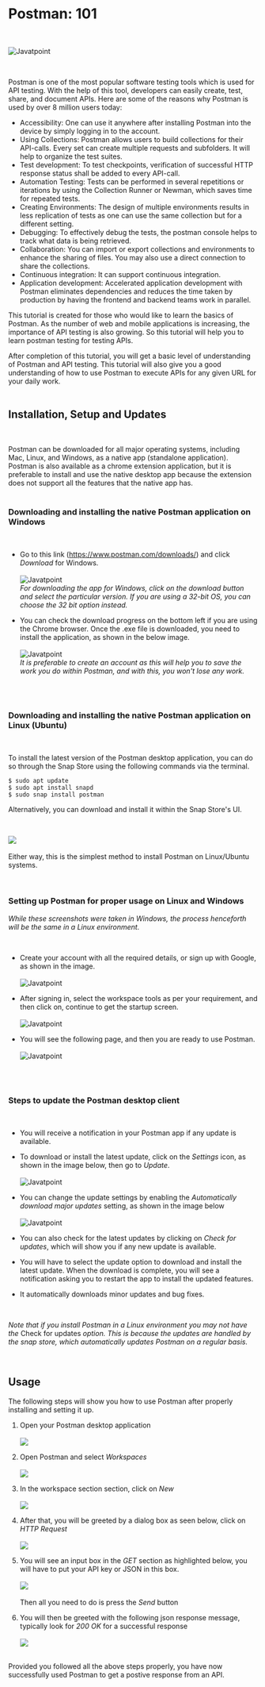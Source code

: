 # **Postman:** 101

<br>

![Javatpoint](https://static.javatpoint.com/tutorial/postman/images/postman-tutorial.png)

<br>

Postman is one of the most popular software testing tools which is used for API testing. With the help of this tool, developers can easily create, test, share, and document APIs. Here are some of the reasons why Postman is used by over 8 million users today: 

- Accessibility: One can use it anywhere after installing Postman into the device by simply logging in to the account.
- Using Collections: Postman allows users to build collections for their API-calls. Every set can create multiple requests and subfolders. It will help to organize the test suites.
- Test development: To test checkpoints, verification of successful HTTP response status shall be added to every API-call.
- Automation Testing: Tests can be performed in several repetitions or iterations by using the Collection Runner or Newman, which saves time for repeated tests.
- Creating Environments: The design of multiple environments results in less replication of tests as one can use the same collection but for a different setting.
- Debugging: To effectively debug the tests, the postman console helps to track what data is being retrieved.
- Collaboration: You can import or export collections and environments to enhance the sharing of files. You may also use a direct connection to share the collections.
- Continuous integration: It can support continuous integration.
- Application development: Accelerated application development with Postman eliminates dependencies and reduces the time taken by production by having the frontend and backend teams work in parallel.

This tutorial is created for those who would like to learn the basics of Postman. As the number of web and mobile applications is increasing, the importance of API testing is also growing. So this tutorial will help you to learn postman testing for testing APIs.

After completion of this tutorial, you will get a basic level of understanding of Postman and API testing. This tutorial will also give you a good understanding of how to use Postman to execute APIs for any given URL for your daily work.
<br>
<br>

## Installation, Setup and Updates

<br>

 Postman can be downloaded for all major operating systems, including Mac, Linux, and Windows, as a native app (standalone application). Postman is also available as a chrome extension application, but it is preferable to install and use the native desktop app because the extension does not support all the features that the native app has.
 <br>
 <br>

### Downloading and installing the native Postman application on Windows

<br>

* Go to this link (https://www.postman.com/downloads/) and click *Download* for Windows.<br><br>
![Javatpoint]( https://static.javatpoint.com/tutorial/postman/images/postman-installation-and-updates.png)<br>
 *For downloading the app for Windows, click on the download button and select the particular version. If you are using a 32-bit OS, you can choose the 32 bit option instead.*

* You can check the download progress on the bottom left if you are using the Chrome browser. Once the .exe file is downloaded, you need to install the application, as shown in the below image.<br><br>
![Javatpoint](https://static.javatpoint.com/tutorial/postman/images/postman-installation-and-updates2.png)<br>
*It is preferable to create an account as this will help you to save the work you do within Postman, and with this, you won't lose any work.*
<br>
<br>

### Downloading and installing the native Postman application on Linux (Ubuntu)

<br>

To install the latest version of the Postman desktop application, you can do so through the Snap Store using the following commands via the terminal.
```
$ sudo apt update
$ sudo apt install snapd
$ sudo snap install postman
```
Alternatively, you can download and install it within the Snap Store's UI.

<br>

![](https://i.imgur.com/N6Svo2y.png)<br><br>
Either way, this is the simplest method to install Postman on Linux/Ubuntu systems.

<br>

### Setting up Postman for proper usage on Linux and Windows

*While these screenshots were taken in Windows, the process henceforth will be the same in a Linux environment.*

<br>

* Create your account with all the required details, or sign up with Google, as shown in the image.<br><br>
![Javatpoint](https://i.imgur.com/UU6cI7m.png)

* After signing in, select the workspace tools as per your requirement, and then click on, continue to get the startup screen.<br><br>
![Javatpoint](https://static.javatpoint.com/tutorial/postman/images/postman-installation-and-updates5.png)

* You will see the following page, and then you are ready to use Postman.<br><br>
![Javatpoint](https://static.javatpoint.com/tutorial/postman/images/postman-installation-and-updates6.png)
<br>
<br>

### Steps to update the Postman desktop client

<br>

* You will receive a notification in your Postman app if any update is available.

* To download or install the latest update, click on the *Settings* icon, as shown in the image below, then go to *Update*.<br><br>
![Javatpoint](https://static.javatpoint.com/tutorial/postman/images/postman-installation-and-updates7.png)

* You can change the update settings by enabling the *Automatically download major updates* setting, as shown in the image below<br><br>
![Javatpoint](https://static.javatpoint.com/tutorial/postman/images/postman-installation-and-updates8.png)

* You can also check for the latest updates by clicking on *Check for updates*, which will show you if any new update is available.

* You will have to select the update option to download and install the latest update. When the download is complete, you will see a notification asking you to restart the app to install the updated features.

* It automatically downloads minor updates and bug fixes.

<br>

*Note that if you install Postman in a Linux environment you may not have the* Check for updates *option. This is because the updates are handled by the snap store, which automatically updates Postman on a regular basis.*

<br>

## Usage

The following steps will show you how to use Postman after properly installing and setting it up.

1. Open your Postman desktop application<br><br>
![](https://i.imgur.com/LRI7l6I.png) 

2. Open Postman and select *Workspaces*<br><br>
![](https://i.imgur.com/JFzKUuq.png)

3. In the workspace section section, click on *New*<br><br>
![](https://i.imgur.com/mRfSIc4.png)

4. After that, you will be greeted by a dialog box as seen below, click on *HTTP Request*<br><br>
![](https://i.imgur.com/1wAT25e.png)

5. You will see an input box in the *GET* section as highlighted below, you will have to put your API key or JSON in this box.<br><br>
![](https://i.imgur.com/sRVBSoL.png)<br><br>
Then all you need to do is press the *Send* button

6. You will then be greeted with the following json response message, typically look for *200 OK* for a successful response<br><br>
![](https://i.imgur.com/ZapU4PC.png)

<br>
Provided you followed all the above steps properly, you have now successfully used Postman to get a postive response from an API.









  
